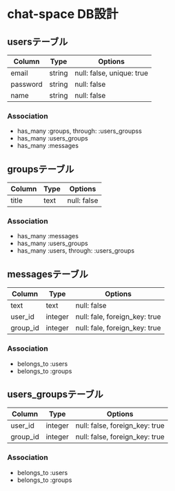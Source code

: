 # chat-space DB設計
## usersテーブル
|Column|Type|Options|
|------|----|-------|
|email|string|null: false, unique: true|
|password|string|null: false|
|name|string|null: false|
### Association
- has_many  :groups,  through:  :users_groupss
- has_many  :users_groups
- has_many  :messages

## groupsテーブル
|Column|Type|Options|
|------|----|-------|
|title|text|null: false|
### Association
- has_many  :messages
- has_many  :users_groups
- has_many  :users,  through:  :users_groups

## messagesテーブル
|Column|Type|Options|
|------|----|-------|
|text|text|null: false|
|user_id|integer|null: fale, foreign_key: true|
|group_id|integer|null: fale, foreign_key: true|
### Association
- belongs_to :users
- belongs_to :groups

## users_groupsテーブル
|Column|Type|Options|
|------|----|-------|
|user_id|integer|null: false, foreign_key: true|
|group_id|integer|null: false, foreign_key: true|
### Association
- belongs_to :users
- belongs_to :groups